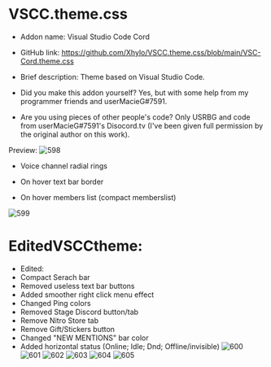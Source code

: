 
# VSCC.theme.css

- Addon name: Visual Studio Code Cord

- GitHub link: https://github.com/Xhylo/VSCC.theme.css/blob/main/VSC-Cord.theme.css

- Brief description: Theme based on Visual Studio Code.

- Did you make this addon yourself?  Yes, but with some help from my programmer friends and userMacieG#7591.

- Are you using pieces of other people's code?  Only USRBG and code from userMacieG#7591's Disocord.tv (I've been given full permission by the original author on this work).

Preview:
![598](https://user-images.githubusercontent.com/77571950/125084159-e1710800-e0d1-11eb-9fa0-fda1adf999b8.png)

- Voice channel radial rings

- On hover text bar border

- On hover members list (compact memberslist)

![599](https://cdn.discordapp.com/attachments/862688548187799565/863048038115967006/unknown.png)

# EditedVSCCtheme:
- Edited:
- Compact Serach bar
- Removed useless text bar buttons
- Added smoother right click menu effect
- Changed Ping colors
- Removed Stage Discord button/tab
- Remove Nitro Store tab
- Remove Gift/Stickers button
- Changed "NEW MENTIONS" bar color
- Added horizontal status (Online; Idle; Dnd; Offline/invisible)
![600](https://cdn.discordapp.com/attachments/862688548187799565/863063261125673010/unknown.png)
![601](https://media.discordapp.net/attachments/862688548187799565/863063369765224498/unknown.png?width=1440&height=170)
![602](https://cdn.discordapp.com/attachments/862688548187799565/863063432559591494/unknown.png)
![603](https://cdn.discordapp.com/attachments/862688548187799565/863063492369580052/unknown.png)
![604](https://cdn.discordapp.com/attachments/862688548187799565/863063623257948180/unknown.png)
![605](https://cdn.discordapp.com/attachments/862688548187799565/863065582572535868/unknown.png)
